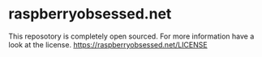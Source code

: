 # raspberryobsessed.net
This reposotory is completely open sourced.
For more information have a look at the license. https://raspberryobsessed.net/LICENSE